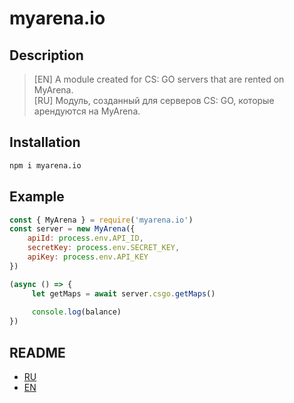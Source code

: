 # myarena.io

## Description
>[EN] A module created for CS: GO servers that are rented on MyArena.<br/>
>[RU] Модуль, созданный для серверов CS: GO, которые арендуются на MyArena.

## Installation
```bash
npm i myarena.io
```

## Example
```js
const { MyArena } = require('myarena.io')
const server = new MyArena({
    apiId: process.env.API_ID,
    secretKey: process.env.SECRET_KEY,
    apiKey: process.env.API_KEY
})

(async () => {
     let getMaps = await server.csgo.getMaps()
    
     console.log(balance)
})
```

## README
   * [RU](docs/ru)
   * [EN](docs/en)


